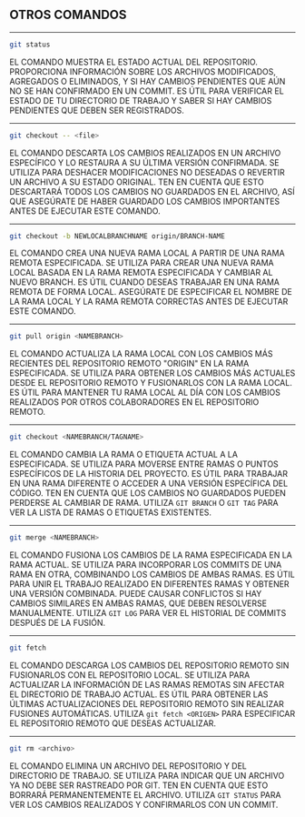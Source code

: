 ## OTROS COMANDOS 

___
```bash
git status
```
EL COMANDO MUESTRA EL ESTADO ACTUAL DEL REPOSITORIO. PROPORCIONA INFORMACIÓN SOBRE LOS ARCHIVOS MODIFICADOS, AGREGADOS O ELIMINADOS, Y SI HAY CAMBIOS PENDIENTES QUE AÚN NO SE HAN CONFIRMADO EN UN COMMIT. ES ÚTIL PARA VERIFICAR EL ESTADO DE TU DIRECTORIO DE TRABAJO Y SABER SI HAY CAMBIOS PENDIENTES QUE DEBEN SER REGISTRADOS.

___
```bash
git checkout -- <file>
```
EL COMANDO DESCARTA LOS CAMBIOS REALIZADOS EN UN ARCHIVO ESPECÍFICO Y LO RESTAURA A SU ÚLTIMA VERSIÓN CONFIRMADA. SE UTILIZA PARA DESHACER MODIFICACIONES NO DESEADAS O REVERTIR UN ARCHIVO A SU ESTADO ORIGINAL. TEN EN CUENTA QUE ESTO DESCARTARÁ TODOS LOS CAMBIOS NO GUARDADOS EN EL ARCHIVO, ASÍ QUE ASEGÚRATE DE HABER GUARDADO LOS CAMBIOS IMPORTANTES ANTES DE EJECUTAR ESTE COMANDO.

___
```bash
git checkout -b NEWLOCALBRANCHNAME origin/BRANCH-NAME
```
EL COMANDO CREA UNA NUEVA RAMA LOCAL A PARTIR DE UNA RAMA REMOTA ESPECIFICADA. SE UTILIZA PARA CREAR UNA NUEVA RAMA LOCAL BASADA EN LA RAMA REMOTA ESPECIFICADA Y CAMBIAR AL NUEVO BRANCH. ES ÚTIL CUANDO DESEAS TRABAJAR EN UNA RAMA REMOTA DE FORMA LOCAL. ASEGÚRATE DE ESPECIFICAR EL NOMBRE DE LA RAMA LOCAL Y LA RAMA REMOTA CORRECTAS ANTES DE EJECUTAR ESTE COMANDO.

___
```bash
git pull origin <NAMEBRANCH>
```
EL COMANDO ACTUALIZA LA RAMA LOCAL CON LOS CAMBIOS MÁS RECIENTES DEL REPOSITORIO REMOTO "ORIGIN" EN LA RAMA ESPECIFICADA. SE UTILIZA PARA OBTENER LOS CAMBIOS MÁS ACTUALES DESDE EL REPOSITORIO REMOTO Y FUSIONARLOS CON LA RAMA LOCAL. ES ÚTIL PARA MANTENER TU RAMA LOCAL AL DÍA CON LOS CAMBIOS REALIZADOS POR OTROS COLABORADORES EN EL REPOSITORIO REMOTO.

___
```bash
git checkout <NAMEBRANCH/TAGNAME>
```
EL COMANDO CAMBIA LA RAMA O ETIQUETA ACTUAL A LA ESPECIFICADA. SE UTILIZA PARA MOVERSE ENTRE RAMAS O PUNTOS ESPECÍFICOS DE LA HISTORIA DEL PROYECTO. ES ÚTIL PARA TRABAJAR EN UNA RAMA DIFERENTE O ACCEDER A UNA VERSIÓN ESPECÍFICA DEL CÓDIGO. TEN EN CUENTA QUE LOS CAMBIOS NO GUARDADOS PUEDEN PERDERSE AL CAMBIAR DE RAMA. UTILIZA `GIT BRANCH` O `GIT TAG` PARA VER LA LISTA DE RAMAS O ETIQUETAS EXISTENTES.

___
```bash
git merge <NAMEBRANCH>
```
EL COMANDO FUSIONA LOS CAMBIOS DE LA RAMA ESPECIFICADA EN LA RAMA ACTUAL. SE UTILIZA PARA INCORPORAR LOS COMMITS DE UNA RAMA EN OTRA, COMBINANDO LOS CAMBIOS DE AMBAS RAMAS. ES ÚTIL PARA UNIR EL TRABAJO REALIZADO EN DIFERENTES RAMAS Y OBTENER UNA VERSIÓN COMBINADA. PUEDE CAUSAR CONFLICTOS SI HAY CAMBIOS SIMILARES EN AMBAS RAMAS, QUE DEBEN RESOLVERSE MANUALMENTE. UTILIZA `GIT LOG` PARA VER EL HISTORIAL DE COMMITS DESPUÉS DE LA FUSIÓN.

___
```bash
git fetch
```
EL COMANDO DESCARGA LOS CAMBIOS DEL REPOSITORIO REMOTO SIN FUSIONARLOS CON EL REPOSITORIO LOCAL. SE UTILIZA PARA ACTUALIZAR LA INFORMACIÓN DE LAS RAMAS REMOTAS SIN AFECTAR EL DIRECTORIO DE TRABAJO ACTUAL. ES ÚTIL PARA OBTENER LAS ÚLTIMAS ACTUALIZACIONES DEL REPOSITORIO REMOTO SIN REALIZAR FUSIONES AUTOMÁTICAS. UTILIZA `git fetch <ORIGEN>` PARA ESPECIFICAR EL REPOSITORIO REMOTO QUE DESEAS ACTUALIZAR.

___
```bash
git rm <archivo> 
```
EL COMANDO ELIMINA UN ARCHIVO DEL REPOSITORIO Y DEL DIRECTORIO DE TRABAJO. SE UTILIZA PARA INDICAR QUE UN ARCHIVO YA NO DEBE SER RASTREADO POR GIT. TEN EN CUENTA QUE ESTO BORRARÁ PERMANENTEMENTE EL ARCHIVO. UTILIZA `GIT STATUS` PARA VER LOS CAMBIOS REALIZADOS Y CONFIRMARLOS CON UN COMMIT.